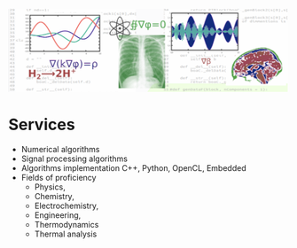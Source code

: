 ![Service](pics/drawingS.png)
# Services

* Numerical algorithms
* Signal processing algorithms
* Algorithms implementation C++, Python, OpenCL, Embedded
* Fields of proficiency
  - Physics, 
  - Chemistry, 
  - Electrochemistry, 
  - Engineering,
  - Thermodynamics
  - Thermal analysis 


